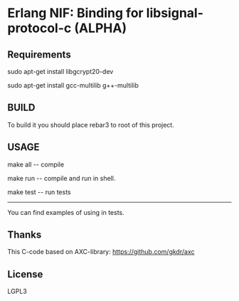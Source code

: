 # Erlang NIF: Binding for libsignal-protocol-c (ALPHA)

## Requirements

sudo apt-get install libgcrypt20-dev

sudo apt-get install gcc-multilib g++-multilib

## BUILD

To build it you should place rebar3 to root of this project.

## USAGE

make all -- compile

make run -- compile and run in shell.

make test -- run tests

--------------------------------------------------

You can find examples of using in tests.

## Thanks

This C-code based on AXC-library: https://github.com/gkdr/axc

## License

LGPL3


